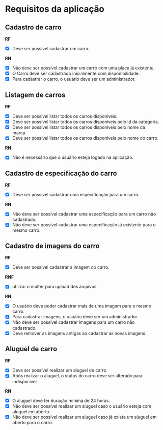 # Requisitos da aplicação

## Cadastro de carro

**RF**
- [x] Deve ser possível cadastrar um carro.

**RN**
- [x] Não deve ser possível cadastrar um carro com uma placa já existente.
- [x] O Carro deve ser cadastrado inicialmente com disponibilidade.
- [x] Para cadastrar o carro, o usuário deve ser um administrador.

## Listagem de carros

**RF**
- [x] Deve ser possível listar todos os carros disponíveis.
- [x] Deve ser possível listar todos os carros disponíveis pelo id da categoria.
- [x] Deve ser possível listar todos os carros disponíveis pelo nome da marca.
- [x] Deve ser possível listar todos os carros disponíveis pelo nome do carro.

**RN**
- [x] Não é necessário que o usuário esteja logado na aplicação.

## Cadastro de especificação do carro

**RF**
- [x] Deve ser possível cadastrar uma especificação para um carro.

**RN** 
- [x] Não deve ser possível cadastrar uma especificação para um carro não cadastrado.
- [x] Não deve ser possível cadastrar uma especificação já existente para o mesmo carro.

## Cadastro de imagens do carro

**RF**
- [x] Deve ser possível cadastrar a imagem do carro.

**RNF**
- [x] utilizar o multer para upload dos arquivos

**RN**
- [x] O usuário deve poder cadastrar mais de uma imagem para o mesmo carro.
- [x] Para cadastrar imagens, o usuário deve ser um administrador.
- [x] Não deve ser possível cadastrar imagens para um carro não cadastrado.
- [x] Deve remover as imagens antigas ao cadastrar as novas imagens

## Aluguel de carro

**RF**
- [x] Deve ser possível realizar um aluguel de carro.
- [x] Após realizar o aluguel, o status do carro deve ser alterado para indisponível

**RN**
- [x] O aluguel deve ter duração mínima de 24 horas.
- [x] Não deve ser possível realizar um aluguel caso o usuário esteja com aluguel em aberto.
- [x] Não deve ser possível realizar um aluguel caso já exista um aluguel em aberto para o carro.
